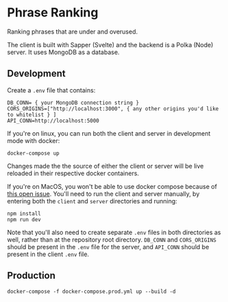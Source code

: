 # Phrase Ranking

Ranking phrases that are under and overused.

The client is built with Sapper (Svelte) and the backend is a Polka (Node) server. It uses MongoDB as a database.

## Development

Create a `.env` file that contains:

```
DB_CONN= { your MongoDB connection string }
CORS_ORIGINS=["http://localhost:3000", { any other origins you'd like to whitelist } ]
API_CONN=http://localhost:5000
```

If you're on linux, you can run both the client and server in development mode with docker:

```
docker-compose up
```

Changes made the the source of either the client or server will be live reloaded in their respective docker containers.

If you're on MacOS, you won't be able to use docker compose because of [this open issue](https://github.com/docker/for-mac/issues/1031). You'll need to run the client and server manually, by entering both the `client` and `server` directories and running:

```
npm install
npm run dev
```

Note that you'll also need to create separate `.env` files in both directories as well, rather than at the repository root directory. `DB_CONN` and `CORS_ORIGINS` should be present in the `.env` file for the server, and `API_CONN` should be present in the client `.env` file.

## Production 

```
docker-compose -f docker-compose.prod.yml up --build -d
```
